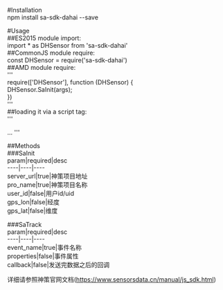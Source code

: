 #Installation  
npm install sa-sdk-dahai --save  

#Usage  
##ES2015 module import:  
import * as DHSensor from 'sa-sdk-dahai'  
##CommonJS module require:  
const DHSensor = require('sa-sdk-dahai')  
##AMD module require:  
'''  
require(['DHSensor'], function (DHSensor) {  
  DHSensor.SaInit(args);  
})  
'''  
##loading it via a script tag:  
'''  
<!doctype html>  
<html>  
  ...  
  <script src="/dist/sa-dahai.js"></script>  
  <script>  
    // ...  
    // Global variable  
    DHSensor.SaInit(args)  
    // Property in the window object  
    window.DHSensor.SaInit(args)  
    // ...  
  </script>  
</html>  
'''  

##Methods  
###SaInit  
param|required|desc  
----|----|----  
server_url|true|神策项目地址  
pro_name|true|神策项目名称  
user_id|false|用户id/uid  
gps_lon|false|经度  
gps_lat|false|维度  

###SaTrack  
param|required|desc  
----|----|----  
event_name|true|事件名称  
properties|false|事件属性  
callback|false|发送完数据之后的回调  

详细请参照神策官网文档(https://www.sensorsdata.cn/manual/js_sdk.html)  
